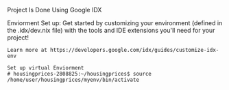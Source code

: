 Project Is Done Using Google IDX

Enviorment Set up:
    Get started by customizing your environment (defined in the .idx/dev.nix file) with the tools and IDE extensions you'll need for your project!

    Learn more at https://developers.google.com/idx/guides/customize-idx-env

    Set up virtual Enviorment 
    # housingprices-2808825:~/housingprices$ source /home/user/housingprices/myenv/bin/activate

